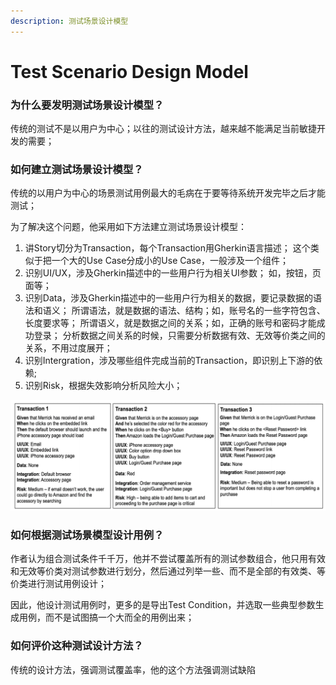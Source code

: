 ```yaml
---
description: 测试场景设计模型
---
```


# Test Scenario Design Model

### 为什么要发明测试场景设计模型？

传统的测试不是以用户为中心；以往的测试设计方法，越来越不能满足当前敏捷开发的需要；

### 如何建立测试场景设计模型？

传统的以用户为中心的场景测试用例最大的毛病在于要等待系统开发完毕之后才能测试；

为了解决这个问题，他采用如下方法建立测试场景设计模型：

1. 讲Story切分为Transaction，每个Transaction用Gherkin语言描述； 这个类似于把一个大的Use Case分成小的Use Case，一般涉及一个组件；
2. 识别UI/UX，涉及Gherkin描述中的一些用户行为相关UI参数； 如，按钮，页面等；
3. 识别Data，涉及Gherkin描述中的一些用户行为相关的数据，要记录数据的语法和语义； 所谓语法，就是数据的语法、结构；如，账号名的一些字符包含、长度要求等； 所谓语义，就是数据之间的关系；如，正确的账号和密码才能成功登录； 分析数据之间关系的时候，只需要分析数据有效、无效等价类之间的关系，不用过度展开；
4. 识别Intergration，涉及哪些组件完成当前的Transaction，即识别上下游的依赖;
5. 识别Risk，根据失效影响分析风险大小；

![](../../.gitbook/assets/image%20%28149%29.png)



### 如何根据测试场景模型设计用例？

作者认为组合测试条件千千万，他并不尝试覆盖所有的测试参数组合，他只用有效和无效等价类对测试参数进行划分，然后通过列举一些、而不是全部的有效类、等价类进行测试用例设计；

因此，他设计测试用例时，更多的是导出Test Condition，并选取一些典型参数生成用例，而不是试图搞一个大而全的用例出来；

### 如何评价这种测试设计方法？

传统的设计方法，强调测试覆盖率，他的这个方法强调测试缺陷



